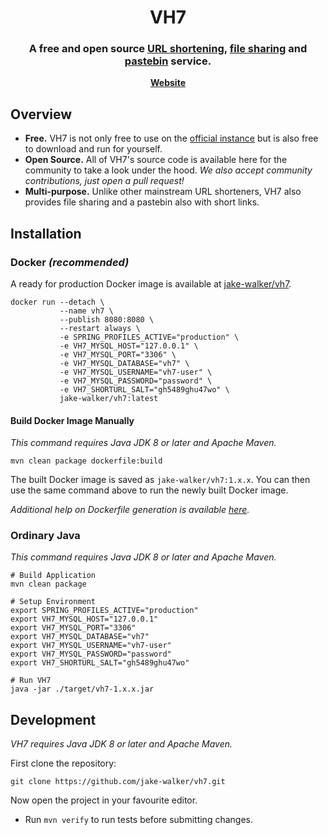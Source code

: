 <h1 align="center">
	VH7
</h1>

<h3 align="center">
	A free and open source <u>URL shortening</u>, <u>file sharing</u> and <u>pastebin</u> service.
</h3>

<p align="center">
	<strong>
		<a href="https://vh7.uk/">Website</a>
	</strong>
</p>

## Overview

- **Free.** VH7 is not only free to use on the [official instance](https://vh7.uk) but is also free to download and run
for yourself.
- **Open Source.** All of VH7's source code is available here for the community to take a look under the hood. _We also
accept community contributions, just open a pull request!_
- **Multi-purpose.** Unlike other mainstream URL shorteners, VH7 also provides file sharing and a pastebin also with short
links.

## Installation

### Docker _(recommended)_

A ready for production Docker image is available at [jake-walker/vh7](https://cloud.docker.com/u/jakewalker/repository/docker/jakewalker/vh7).

```shell script
docker run --detach \
           --name vh7 \
           --publish 8080:8080 \
           --restart always \
           -e SPRING_PROFILES_ACTIVE="production" \
           -e VH7_MYSQL_HOST="127.0.0.1" \
           -e VH7_MYSQL_PORT="3306" \
           -e VH7_MYSQL_DATABASE="vh7" \
           -e VH7_MYSQL_USERNAME="vh7-user" \
           -e VH7_MYSQL_PASSWORD="password" \
           -e VH7_SHORTURL_SALT="gh5489ghu47wo" \
           jake-walker/vh7:latest
```

#### Build Docker Image Manually

_This command requires Java JDK 8 or later and Apache Maven._

```shell script
mvn clean package dockerfile:build
```

The built Docker image is saved as `jake-walker/vh7:1.x.x`. You can then use the same command above to run the newly built
Docker image.

_Additional help on Dockerfile generation is available [here](https://github.com/spotify/dockerfile-maven)._

### Ordinary Java

_This command requires Java JDK 8 or later and Apache Maven._

```shell script
# Build Application
mvn clean package

# Setup Environment
export SPRING_PROFILES_ACTIVE="production"
export VH7_MYSQL_HOST="127.0.0.1"
export VH7_MYSQL_PORT="3306"
export VH7_MYSQL_DATABASE="vh7"
export VH7_MYSQL_USERNAME="vh7-user"
export VH7_MYSQL_PASSWORD="password"
export VH7_SHORTURL_SALT="gh5489ghu47wo"

# Run VH7
java -jar ./target/vh7-1.x.x.jar
```

## Development

_VH7 requires Java JDK 8 or later and Apache Maven._

First clone the repository:

```shell script
git clone https://github.com/jake-walker/vh7.git
```

Now open the project in your favourite editor.

- Run `mvn verify` to run tests before submitting changes.